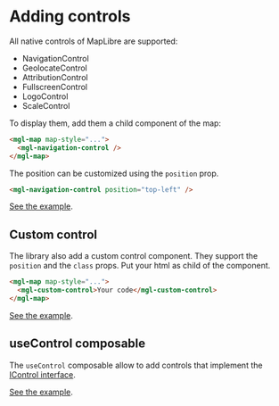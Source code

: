 # Adding controls

All native controls of MapLibre are supported:

- NavigationControl
- GeolocateControl
- AttributionControl
- FullscreenControl
- LogoControl
- ScaleControl

To display them, add them a child component of the map:

```html
<mgl-map map-style="...">
  <mgl-navigation-control />
</mgl-map>
```

The position can be customized using the `position` prop.

```html
<mgl-navigation-control position="top-left" />
```

[See the example](/vue-maplibre-gl/examples/basic).

## Custom control

The library also add a custom control component. They support the `position` and the `class` props.
Put your html as child of the component.

```html
<mgl-map map-style="...">
  <mgl-custom-control>Your code</mgl-custom-control>
</mgl-map>
```

[See the example](/vue-maplibre-gl/examples/custom-control).

## useControl composable

The `useControl` composable allow to add controls that implement the [IControl interface](https://maplibre.org/maplibre-gl-js/docs/API/interfaces/IControl/).

[See the example](/vue-maplibre-gl/examples/use-control).
